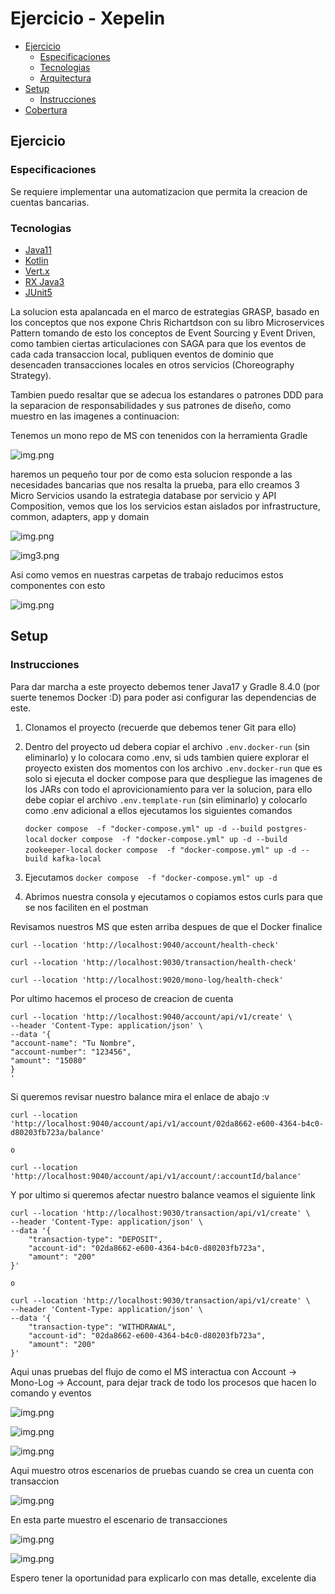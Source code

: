 # Ejercicio - Xepelin


- [Ejercicio](#ejercicio)
    - [Especificaciones](#especificaciones)
    - [Tecnologias](#tecnologias)
    - [Arquitectura](#arquitectura)
- [Setup](#setup)
    - [Instrucciones](#instrucciones)
- [Cobertura](#cobertura)

## Ejercicio

### Especificaciones

Se requiere implementar una automatizacion que permita la creacion de cuentas bancarias.

### Tecnologias

- [Java11](https://jdk.java.net/17/)
- [Kotlin](https://kotlinlang.org/)
- [Vert.x](https://vertx.io/)
- [RX Java3](http://reactivex.io/)
- [JUnit5](https://junit.org/junit5/docs/current/user-guide/#overview-getting-started)

La solucion esta apalancada en el marco de estrategias GRASP, basado en los conceptos que nos
expone Chris Richartdson con su libro Microservices Pattern tomando de esto los conceptos de
Event Sourcing y Event Driven, como tambien ciertas articulaciones con SAGA para que los eventos de
cada cada transaccion local, publiquen eventos de dominio que desencaden transacciones 
locales en otros servicios (Choreography Strategy).

Tambien puedo resaltar que se adecua los estandares o patrones DDD para la separacion de responsabilidades y sus patrones
de diseño, como muestro en las imagenes a continuacion:

Tenemos un mono repo de MS con tenenidos con la herramienta Gradle

![img.png](doc/img1.png)

haremos un pequeño tour por de como esta solucion responde a las necesidades bancarias que nos resalta la prueba, para ello 
creamos 3 Micro Servicios usando la estrategia database por servicio y API Composition, vemos que los los servicios estan 
aislados por infrastructure, common, adapters, app y domain

![img.png](doc/img2.png)

![img3.png](doc/img3.png)

Asi como vemos en nuestras carpetas de trabajo reducimos estos componentes con esto

![img.png](doc/img.png)
## Setup

### Instrucciones

Para dar marcha a este proyecto debemos tener Java17 y Gradle 8.4.0 (por suerte tenemos Docker :D) para poder asi configurar las dependencias de este.

1. Clonamos el proyecto (recuerde que debemos tener Git para ello)
2. Dentro del proyecto ud debera copiar el archivo `.env.docker-run` (sin eliminarlo) y lo colocara como .env, si uds tambien quiere explorar el proyecto
   existen dos momentos con los archivo `.env.docker-run` que es solo si ejecuta el docker compose para que despliegue las imagenes
   de los JARs con todo el aprovicionamiento para ver la solucion, para ello debe copiar el archivo `.env.template-run` (sin eliminarlo) y colocarlo como .env
   adicional a ellos ejecutamos los siguientes comandos

   ```docker compose  -f "docker-compose.yml" up -d --build postgres-local```
   ```docker compose  -f "docker-compose.yml" up -d --build zookeeper-local```
   ```docker compose  -f "docker-compose.yml" up -d --build kafka-local```

3. Ejecutamos ```docker compose  -f "docker-compose.yml" up -d```
4. Abrimos nuestra consola y ejecutamos o copiamos estos curls para que se nos faciliten en el postman

Revisamos nuestros MS que esten arriba despues de que el Docker finalice
```
curl --location 'http://localhost:9040/account/health-check'
```

```
curl --location 'http://localhost:9030/transaction/health-check'
```

```
curl --location 'http://localhost:9020/mono-log/health-check'
```

Por ultimo hacemos el proceso de creacion de cuenta 

```
curl --location 'http://localhost:9040/account/api/v1/create' \
--header 'Content-Type: application/json' \
--data '{
"account-name": "Tu Nombre",
"account-number": "123456",
"amount": "15080"
}
'
```
Si queremos revisar nuestro balance mira el enlace de abajo :v

```
curl --location 'http://localhost:9040/account/api/v1/account/02da8662-e600-4364-b4c0-d80203fb723a/balance'

o

curl --location 'http://localhost:9040/account/api/v1/account/:accountId/balance'
```

Y por ultimo si queremos afectar nuestro balance veamos el siguiente link

```
curl --location 'http://localhost:9030/transaction/api/v1/create' \
--header 'Content-Type: application/json' \
--data '{
    "transaction-type": "DEPOSIT",
    "account-id": "02da8662-e600-4364-b4c0-d80203fb723a",
    "amount": "200"
}'

o

curl --location 'http://localhost:9030/transaction/api/v1/create' \
--header 'Content-Type: application/json' \
--data '{
    "transaction-type": "WITHDRAWAL",
    "account-id": "02da8662-e600-4364-b4c0-d80203fb723a",
    "amount": "200"
}'

```

Aqui unas pruebas del flujo de como el MS interactua con Account -> Mono-Log -> Account, para dejar track de todo los procesos que hacen lo comando y eventos

![img.png](doc/img0.png)

![img.png](doc/img4.png)

![img.png](doc/img5.png)

Aqui muestro otros escenarios de pruebas cuando se crea un cuenta con transaccion

![img.png](doc/img6.png)

En esta parte muestro el escenario de transacciones

![img.png](doc/img8.png)

![img.png](doc/img7.png)

Espero tener la oportunidad para explicarlo con mas detalle, excelente dia
